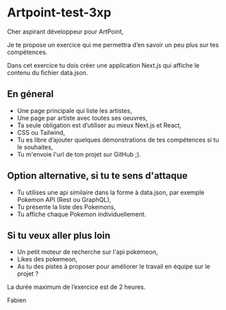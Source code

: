 # Artpoint-test-3xp

Cher aspirant développeur pour ArtPoint,

Je te propose un exercice qui me permettra d’en savoir un peu plus sur tes compétences.

Dans cet exercice tu dois créer une application Next.js qui affiche le contenu du fichier data.json.

## En géneral

- Une page principale qui liste les artistes,
- Une page par artiste avec toutes ses oeuvres,
- Ta seule obligation est d’utiliser au mieux Next.js et React,
- CSS ou Tailwind,
- Tu es libre d’ajouter quelques démonstrations de tes compétences si tu le souhaites,
- Tu m'envoie l'url de ton projet sur GitHub ;).

## Option alternative, si tu te sens d'attaque

- Tu utilises une api similaire dans la forme à data.json, par exemple Pokemon API (Rest ou GraphQL),
- Tu présente la liste des Pokemons,
- Tu affiche chaque Pokemon individuellement.

## Si tu veux aller plus loin

- Un petit moteur de recherche sur l'api pokemeon,
- Likes des pokemeon,
- As tu des pistes à proposer pour améliorer le travail en équipe sur le projet ?

La durée maximum de l’exercice est de 2 heures.

Fabien
